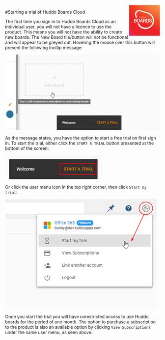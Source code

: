 <img style="float: right" src="/assets/images/boards-logo.jpg" height="100" alt="My Boards" />

#Starting a trial of Huddo Boards Cloud

The first time you sign in to Huddo Boards Cloud as an individual user, you will not have a licence to use the product.
This means you will not have the ability to create new boards. The New Board tile/button will not be functional and will appear to be greyed out. Hovering the mouse over this button will present the following tooltip message:

![example](/assets/boards/unlicensed-my-boards-view.png)

As the message states, you have the option to start a free trial on first sign in.
To start the trial, either click the `START A TRIAL` button presented at the bottom of the screen:

![example](/assets/boards/start-trial-toast.png)

Or click the user menu icon in the top right corner, then click `Start my trial`:

![example](/assets/boards/start-my-trial.png)

Once you start the trial you will have unrestricted access to use Huddo boards for the period of one month. The option to purchase a subscription to the product is also an available option by clicking `View Subscriptions` under the same user menu, as seen above.
